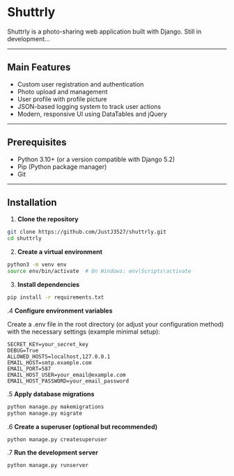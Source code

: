 # Shuttrly

Shuttrly is a photo-sharing web application built with Django. Still in development...

---

## Main Features

- Custom user registration and authentication
- Photo upload and management
- User profile with profile picture
- JSON-based logging system to track user actions
- Modern, responsive UI using DataTables and jQuery

---

## Prerequisites

- Python 3.10+ (or a version compatible with Django 5.2)
- Pip (Python package manager)
- Git

---

## Installation

1. **Clone the repository**

```bash
git clone https://github.com/JustJ3527/shuttrly.git
cd shuttrly
```

2. **Create a virtual environment**

```bash
python3 -m venv env
source env/bin/activate  # On Windows: env\Scripts\activate
```

3. **Install dependencies**

```bash
pip install -r requirements.txt
```

.4 **Configure environment variables**

Create a .env file in the root directory (or adjust your configuration method) with the necessary settings (example minimal setup):

```env
SECRET_KEY=your_secret_key
DEBUG=True
ALLOWED_HOSTS=localhost,127.0.0.1
EMAIL_HOST=smtp.example.com
EMAIL_PORT=587
EMAIL_HOST_USER=your_email@example.com
EMAIL_HOST_PASSWORD=your_email_password
```

.5 **Apply database migrations**

```bash
python manage.py makemigrations
python manage.py migrate
```

.6 **Create a superuser (optional but recommended)**

```bash
python manage.py createsuperuser
```

.7 **Run the development server**

```bash
python manage.py runserver
```